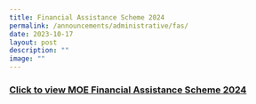 ```yaml
---
title: Financial Assistance Scheme 2024
permalink: /announcements/administrative/fas/
date: 2023-10-17
layout: post
description: ""
image: ""
---
```

### [Click to view MOE Financial Assistance Scheme 2024](https://greenridgesec.moe.edu.sg/parents/fas2024/)